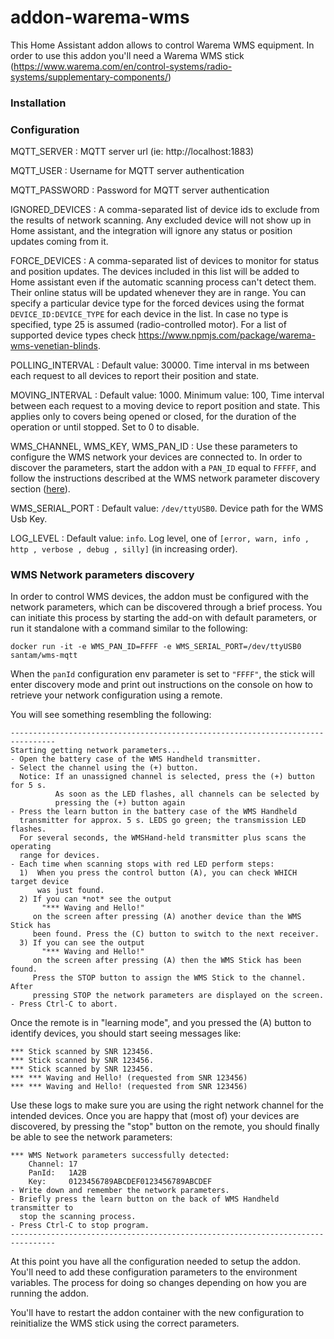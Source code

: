 # addon-warema-wms

This Home Assistant addon allows to control Warema WMS equipment.
In order to use this addon you'll need a Warema WMS stick (https://www.warema.com/en/control-systems/radio-systems/supplementary-components/)

### Installation
### Configuration

MQTT_SERVER
: MQTT server url (ie: http://localhost:1883)

MQTT_USER
: Username for MQTT server authentication

MQTT_PASSWORD
: Password for MQTT server authentication

IGNORED_DEVICES
: A comma-separated list of device ids to exclude from the results of network scanning. Any excluded device will not show up in Home assistant, and the integration will ignore any status or position updates coming from it.

FORCE_DEVICES
: A comma-separated list of devices to monitor for status and position updates. The devices included in this list will be added to Home assistant even
if the automatic scanning process can't detect them. Their online status will be updated whenever they are in range. You can specify a particular device type for the forced devices
using the format `DEVICE_ID:DEVICE_TYPE` for each device in the list. In case no type is specified, type 25 is assumed (radio-controlled motor). For a list of supported device types check https://www.npmjs.com/package/warema-wms-venetian-blinds.

POLLING_INTERVAL
: Default value: 30000. Time interval in ms between each request to all devices to report their position and state.  

MOVING_INTERVAL
: Default value: 1000. Minimum value: 100, Time interval between each request to a moving device to report position and state.
This applies only to covers being opened or closed, for the duration of the operation or until stopped. Set to 0 to disable.

WMS_CHANNEL, WMS_KEY, WMS_PAN_ID
: Use these parameters to configure the WMS network your devices are connected to. In order to discover the parameters, start the addon with a `PAN_ID` equal to
`FFFFF`, and follow the instructions described at the WMS network parameter discovery section ([here](#wms-discovery)).

WMS_SERIAL_PORT
: Default value: `/dev/ttyUSB0`. Device path for the WMS Usb Key.

LOG_LEVEL
: Default value: `info`. Log level, one of `[error, warn, info , http , verbose , debug , silly]` (in increasing order).

### <a name="wms-discovery"></a>WMS Network parameters discovery
In order to control WMS devices, the addon must be configured with the network parameters, which can be discovered through
a brief process. You can initiate this process by starting the add-on with default parameters, or run it standalone with
a command similar to the following:
```shell
docker run -it -e WMS_PAN_ID=FFFF -e WMS_SERIAL_PORT=/dev/ttyUSB0 santam/wms-mqtt 
```

When the `panId` configuration env parameter is set to `"FFFF"`, the stick will enter discovery mode and print out
instructions on the console on how to retrieve your network configuration using a remote.

You will see something resembling the following:
```
--------------------------------------------------------------------------------
Starting getting network parameters...
- Open the battery case of the WMS Handheld transmitter.
- Select the channel using the (+) button.
  Notice: If an unassigned channel is selected, press the (+) button for 5 s.
          As soon as the LED flashes, all channels can be selected by
          pressing the (+) button again
- Press the learn button in the battery case of the WMS Handheld
  transmitter for approx. 5 s. LEDS go green; the transmission LED flashes.
  For several seconds, the WMSHand-held transmitter plus scans the operating 
  range for devices.
- Each time when scanning stops with red LED perform steps:
  1)  When you press the control button (A), you can check WHICH target device
      was just found.
  2) If you can *not* see the output
       "*** Waving and Hello!"
     on the screen after pressing (A) another device than the WMS Stick has
     been found. Press the (C) button to switch to the next receiver.
  3) If you can see the output
       "*** Waving and Hello!"
     on the screen after pressing (A) then the WMS Stick has been found. 
     Press the STOP button to assign the WMS Stick to the channel. After 
     pressing STOP the network parameters are displayed on the screen. 
- Press Ctrl-C to abort.
```
Once the remote is in "learning mode", and you pressed the (A) button to identify devices, you should start seeing messages like:
```
*** Stick scanned by SNR 123456.
*** Stick scanned by SNR 123456.
*** Stick scanned by SNR 123456.
*** *** Waving and Hello! (requested from SNR 123456)
*** *** Waving and Hello! (requested from SNR 123456)
```
Use these logs to make sure you are using the right network channel for the intended devices. 
Once you are happy that (most of) your devices are discovered, by pressing the "stop" button on the remote, you should finally be able to see the network parameters:
```
*** WMS Network parameters successfully detected:
    Channel: 17
    PanId:   1A2B
    Key:     0123456789ABCDEF0123456789ABCDEF
- Write down and remember the network parameters.
- Briefly press the learn button on the back of WMS Handheld transmitter to
  stop the scanning process.
- Press Ctrl-C to stop program.
--------------------------------------------------------------------------------
```
At this point you have all the configuration needed to setup the addon. You'll need to add these configuration parameters to the
environment variables. The process for doing so changes depending on how you are running the addon.

You'll have to restart the addon container with the new configuration to reinitialize the WMS stick using the correct parameters. 
